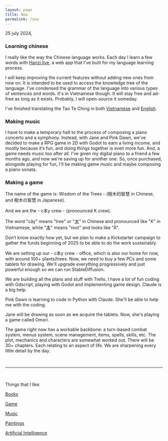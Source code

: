 ```yaml
---
layout: page
title: Now
permalink: /now
---
```


25 july 2024,

### Learning chinese

I really like the way the Chinese language works.
Each day I learn a few words with [Hanzi.live](https://hanzi.live), a web app that I've built for my language learning process.  

I will keep improving the current features without adding new ones from now on. It is intended to be used to access the knowledge tree of the language. I've condensed the grammar of the language into various types of sentences and words. It's in Vietnamese though. It will stay free and ad-free as long as it exists. Probably, I will open-source it someday.

I've finished translating the Tao Te Ching in both [Vietnamese](https://hanzi.live/practice/tao_te_ching) and [English](/dao).

### Making music

I have to make a temporary halt to the process of composing a piano concerto and a symphony. Instead, with Jane and Pink Dawn, we've decided to make a RPG game in 2D with Godot to earn a living income, and mostly because it’s fun, and doing things together is even more fun. And, a game needs music too after all. I've given my digital piano to a friend a few months ago, and now we're saving up for another one. So, once purchased, alongside playing for fun, I'll be making game music and maybe composing a piano sonata.

### Making a game

The name of the game is: Wisdom of the Trees - (樹木的智慧 in Chinese, and 樹木の智慧 in Japanese).

And we are the - c本y crew - (pronounced K crew).

The word "cây" means "tree" or "[木](https://hanzi.live/hanzi/木)" in Chinese and pronounced like "K" in Vietnamese, while "[本](https://hanzi.live/hanzi/本)" means "root" and looks like "Â".

Don’t know exactly how yet, but we plan to make a Kickstarter campaign to gather the funds beginning of 2025 to be able to do the work sustainably.

We are setting up our - c本y crew - office, which is also our home for now, with around 100+ plants/trees.
Now, we need to buy a few PCs and some tablets for drawing.
We'll upgrade everything progressively and just powerful enough so we can run StableDiffusion.

We are building all the plans and stuff with Trello. I have a lot of fun coding with Gdscript, playing with Godot and implementing game design. Claude is a big help.

Pink Dawn is learning to code in Python with Claude. She'll be able to help me with the coding.

Jane will be drawing as soon as we acquire the tablets. Now, she's playing a game called Omori.

The game right now has a workable backbone: a turn-based combat system, menus system, scene management, items, spells, skills, etc.
The plot, mechanics and characters are somewhat worked out. There will be 30+ chapters. Each relating to an aspect of life.
We are sharpening every little detail by the day.

<br>
<hr>
<br>

Things that I like:

[Books](/books)

[Game](/game)

[Music](/music)

[Paintings](/paintings)

[Artificial Intelligence](/ai)

<br>
<br>